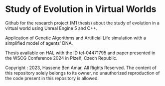 # Study of Evolution in Virtual Worlds
Github for the research project (M1 thesis) about the study of evolution in a virtual world using Unreal Engine 5 and C++.

Application of Genetic Algorithms and Artificial Life simulation with a simplified model of agents' DNA.

Thesis available on HAL with the ID tel-04471795 and paper presented in the WSCG Conference 2024 in Plzeň, Czech Republic.

Copyright : 2023, Hassene Ben Amar, All Rights Reserved. 
The content of this repository solely belongs to its owner, no unauthorized reproduction of the code present in this repository is allowed. 
